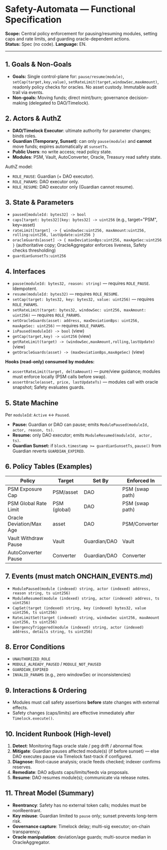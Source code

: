 # Safety-Automata — Functional Specification

**Scope:** Central policy enforcement for pausing/resuming modules, setting caps and rate limits, and guarding oracle-dependent actions.  
**Status:** Spec (no code). **Language:** EN.

---

## 1. Goals & Non-Goals
- **Goals:** Single control-plane for: `pause/resume(module)`, `setCap(target,key,value)`, `setRateLimit(target,windowSec,maxAmount)`, readonly policy checks for oracles. No asset custody. Immutable audit trail via events.
- **Non-goals:** Moving funds; direct mint/burn; governance decision-making (delegated to DAO/Timelock).

## 2. Actors & AuthZ
- **DAO/Timelock Executor**: ultimate authority for parameter changes; binds roles.
- **Guardian (Temporary, Sunset)**: can only `pause(module)` and **cannot** move funds; expires automatically at `sunsetTs`.
- **Public Users**: no write access; read policy state.
- **Modules**: PSM, Vault, AutoConverter, Oracle, Treasury read safety state.

AuthZ model:
- `ROLE_PAUSE`: Guardian (+ DAO executor).  
- `ROLE_PARAMS`: DAO executor only.  
- `ROLE_RESUME`: DAO executor only (Guardian cannot resume).  

## 3. State & Parameters
- `paused[moduleId: bytes32] -> bool`
- `caps[target: bytes32][key: bytes32] -> uint256`  (e.g., target="PSM", key=asset)
- `rateLimit[target] -> { windowSec:uint256, maxAmount:uint256, rolling:uint256, lastUpdate:uint256 }`
- `oracleGuards[asset] -> { maxDeviationBps:uint256, maxAgeSec:uint256 }` (authoritative copy; OracleAggregator enforces liveness, Safety checks thresholding)
- `guardianSunsetTs:uint256`

## 4. Interfaces
- `pause(moduleId: bytes32, reason: string)` — requires `ROLE_PAUSE`. Idempotent.
- `resume(moduleId: bytes32)` — requires `ROLE_RESUME`.
- `setCap(target: bytes32, key: bytes32, value: uint256)` — requires `ROLE_PARAMS`.
- `setRateLimit(target: bytes32, windowSec: uint256, maxAmount: uint256)` — requires `ROLE_PARAMS`.
- `setOracleGuards(asset: address, maxDeviationBps: uint256, maxAgeSec: uint256)` — requires `ROLE_PARAMS`.
- `isPaused(moduleId) -> bool` (view)
- `getCap(target,key) -> uint256` (view)
- `getRateLimit(target) -> (windowSec,maxAmount,rolling,lastUpdate)` (view)
- `getOracleGuards(asset) -> (maxDeviationBps,maxAgeSec)` (view)

**Hooks (read-only) consumed by modules:**
- `assertRateLimit(target, deltaAmount)` — pure/view guidance; modules must enforce locally (PSM calls before swap).
- `assertOracle(asset, price, lastUpdateTs)` — modules call with oracle snapshot; Safety evaluates guards.

## 5. State Machine
Per `moduleId`: `Active` ↔ `Paused`.
- **Pause:** Guardian or DAO can pause; emits `ModulePaused(moduleId, actor, reason, ts)`.
- **Resume:** only DAO executor; emits `ModuleResumed(moduleId, actor, ts)`.
- **Guardian Sunset:** if `block.timestamp >= guardianSunsetTs`, `pause()` from Guardian reverts `GUARDIAN_EXPIRED`.

## 6. Policy Tables (Examples)
| Policy                      | Target       | Set By   | Enforced In     |
|----------------------------|--------------|----------|-----------------|
| PSM Exposure Cap           | PSM/asset    | DAO      | PSM (swap path) |
| PSM Global Rate Limit      | PSM (global) | DAO      | PSM (swap path) |
| Oracle Deviation/Max Age   | asset        | DAO      | PSM/Converter   |
| Vault Withdraw Pause       | Vault        | Guardian/DAO | Vault         |
| AutoConverter Pause        | Converter    | Guardian/DAO | Converter     |

## 7. Events (must match ONCHAIN_EVENTS.md)
- `ModulePaused(module (indexed) string, actor (indexed) address, reason string, ts uint256)`
- `ModuleResumed(module (indexed) string, actor (indexed) address, ts uint256)`
- `CapSet(target (indexed) string, key (indexed) bytes32, value uint256, ts uint256)`
- `RateLimitSet(target (indexed) string, windowSec uint256, maxAmount uint256, ts uint256)`
- `EmergencyTriggered(module (indexed) string, actor (indexed) address, details string, ts uint256)`

## 8. Error Conditions
- `UNAUTHORIZED_ROLE`
- `MODULE_ALREADY_PAUSED` / `MODULE_NOT_PAUSED`
- `GUARDIAN_EXPIRED`
- `INVALID_PARAMS` (e.g., zero windowSec or inconsistencies)

## 9. Interactions & Ordering
- Modules must call safety assertions **before** state changes with external effects.
- Safety changes (caps/limits) are effective immediately after `Timelock.execute()`.

## 10. Incident Runbook (High-level)
1. **Detect**: Monitoring flags oracle stale / peg drift / abnormal flow.
2. **Mitigate**: Guardian pauses affected module(s) (if before sunset) — else DAO executes pause via Timelock fast-track if configured.
3. **Diagnose**: Root-cause analysis; oracle feeds checked; indexer confirms reserves.
4. **Remediate**: DAO adjusts caps/limits/feeds via proposals.
5. **Resume**: DAO resumes module(s); communicate via release notes.

## 11. Threat Model (Summary)
- **Reentrancy**: Safety has no external token calls; modules must be nonReentrant.
- **Key misuse**: Guardian limited to `pause` only; sunset prevents long-term risk.
- **Governance capture**: Timelock delay; multi-sig executor; on-chain transparency.
- **Oracle manipulation**: deviation/age guards; multi-source median in OracleAggregator.
